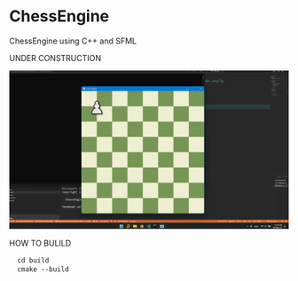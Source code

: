 # ChessEngine
ChessEngine using C++ and SFML

UNDER CONSTRUCTION

![Screenshot](chess.png)

HOW TO BULILD

      cd build
      cmake --build 
      
